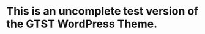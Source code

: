 This is an uncomplete test version of the GTST WordPress Theme.
===============================================================